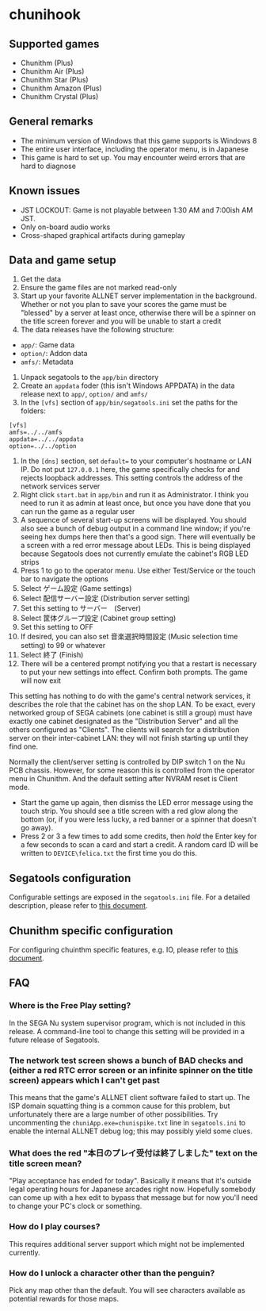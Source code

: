 # chunihook

## Supported games

* Chunithm (Plus)
* Chunithm Air (Plus)
* Chunithm Star (Plus)
* Chunithm Amazon (Plus)
* Chunithm Crystal (Plus)

## General remarks

* The minimum version of Windows that this game supports is Windows 8
* The entire user interface, including the operator menu, is in Japanese
* This game is hard to set up. You may encounter weird errors that are hard to diagnose

## Known issues

* JST LOCKOUT: Game is not playable between 1:30 AM and 7:00ish AM JST.
* Only on-board audio works
* Cross-shaped graphical artifacts during gameplay

## Data and game setup

1. Get the data
1. Ensure the game files are not marked read-only
1. Start up your favorite ALLNET server implementation in the background. Whether or not you plan to
save your scores the game must be "blessed" by a server at least once, otherwise there will be a
spinner on the title screen forever and you will be unable to start a credit
1. The data releases have the following structure:
  * `app/`: Game data
  * `option/`: Addon data
  * `amfs/`: Metadata
1. Unpack segatools to the `app/bin` directory
1. Create an `appdata` foder (this isn't Windows APPDATA) in the data release next to `app/`,
`option/` and `amfs/`
1. In the `[vfs]` section of `app/bin/segatools.ini` set the paths for the folders:
```text
[vfs]
amfs=../../amfs
appdata=../../appdata
option=../../option
```
1. In the `[dns]` section, set `default=` to your computer's hostname or LAN IP. Do not put 
`127.0.0.1` here, the game specifically checks for and rejects loopback addresses. This setting
controls the address of the network services server
1. Right click `start.bat` in `app/bin` and run it as Administrator. I think you need to run it as
admin at least once, but once you have done that you can run the game as a regular user
1. A sequence of several start-up screens will be displayed. You should also see a bunch of debug
output in a command line window; if you're seeing hex dumps here then that's a good sign. There
will eventually be a screen with a red error message about LEDs. This is being displayed because
Segatools does not currently emulate the cabinet's RGB LED strips
1. Press 1 to go to the operator menu. Use either Test/Service or the touch bar to navigate the
options
  1. Select ゲーム設定 (Game settings)
  1. Select 配信サーバー設定 (Distribution server setting)
  1. Set this setting to サーバー　(Server)
  1. Select 筐体グループ設定 (Cabinet group setting)
  1. Set this setting to OFF
  1. If desired, you can also set 音楽選択時間設定 (Music selection time setting) to 99 or whatever
  1. Select 終了 (Finish)
  1. There will be a centered prompt notifying you that a restart is necessary to put your new
  settings into effect. Confirm both prompts. The game will now exit

This setting has nothing to do with the game's central network services, it describes the role that
the cabinet has on the shop LAN. To be exact, every networked group of SEGA cabinets (one cabinet is
still a group) must have exactly one cabinet designated as the "Distribution Server" and all the
others configured as "Clients". The clients will search for a distribution server on their
inter-cabinet LAN: they will not finish starting up until they find one.

Normally the client/server setting is controlled by DIP switch 1 on the Nu PCB chassis. However, for
some reason this is controlled from the operator menu in Chunithm. And the default setting after
NVRAM reset is Client mode.

* Start the game up again, then dismiss the LED error message using the touch strip. You should see
a title screen with a red glow along the bottom (or, if you were less lucky, a red banner or a
spinner that doesn't go away).
* Press 2 or 3 a few times to add some credits, then *hold* the Enter key for a few seconds to scan
a card and start a credit. A random card ID will be written to `DEVICE\felica.txt` the first time
you do this.

## Segatools configuration

Configurable settings are exposed in the `segatools.ini` file. For a detailed description, please
refer to [this document](config/chunihook.md).

## Chunithm specific configuration

For configuring chuinthm specific features, e.g. IO, please refer to
[this document](doc/chunithm.md).

## FAQ

### Where is the Free Play setting?

In the SEGA Nu system supervisor program, which is not included in this release. A command-line
tool to change this setting will be provided in a future release of Segatools.

### The network test screen shows a bunch of BAD checks and (either a red RTC error screen or an infinite spinner on the title screen) appears which I can't get past

This means that the game's ALLNET client software failed to start up. The ISP domain squatting
thing is a common cause for this problem, but unfortunately there are a large number of other
possibilities. Try uncommenting the `chuniApp.exe=chunispike.txt` line in `segatools.ini` to enable
the internal ALLNET debug log; this may possibly yield some clues.

### What does the red "本日のプレイ受付は終了しました" text on the title screen mean?

"Play acceptance has ended for today". Basically it means that it's outside legal operating hours
for Japanese arcades right now. Hopefully somebody can come up with a hex edit to bypass that
message but for now you'll need to change your PC's clock or something.

### How do I play courses?

This requires additional server support which might not be implemented currently.

### How do I unlock a character other than the penguin?

Pick any map other than the default. You will see characters available as potential rewards for
those maps. 
